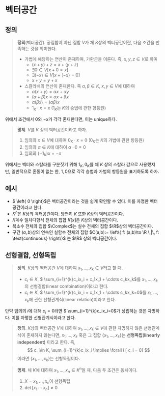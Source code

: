 <!---
title: "벡터공간"
category: Linear Algebra
language: Korean
--->

# 벡터공간

## 정의

> **정의**(벡터공간). 공집합이 아닌 집합 $V$가 체 $K$상의 벡터공간이란, 다음 조건을
> 만족하는 것을 의미한다.
>
> - 가법에 해당하는 연산이 존재하여, 가환군을 이룬다. 즉, $x,y,z\in V$로 하여
> 	- $(x+y)+z = x+(y+z)$
> 	- $\exists 0\in V \left[ x+0 = x \right]$
> 	- $\exists (-x)\in V \left[ x+(-x) = 0 \right]$
> 	- $x+y = y+x$
> - 스칼라배의 연산이 존재한다. 즉 $\alpha, \beta\in K$, $x,y\in V$에 대하여
> 	- $\alpha(x+y) = \alpha x + \alpha y$
> 	- $(\alpha+\beta)x=\alpha x + \beta x$
> 	- $\alpha(\beta x)=(\alpha\beta)x$
> 	- $1_K\cdot x = x$ ($1_K$는 $K$의 승법에 관한 항등원)

위에서 조건에서 $0$와 $-x$가 각각 존재한다면, 이는 unique하다.

> **명제**. $V$를 $K$ 상의 벡터공간이라고 하자.
>
> 1. 임의의 $x\in V$에 대하여 $0_K\cdot x = 0$ ($0_K$는 $K$의 가법에 관한 항등원)
> 1. 임의의 $\alpha \in K$에 대하여 $\alpha\cdot 0=0$
> 1. 임의의 $(-1_K)x = -x$

위에서는 벡터와 스칼라를 구분짓기 위해 $1_K, 0_K$를 체 $K$ 상의 스칼라 값으로 사용했지만,
일반적으로 혼동이 없는 한, $1, 0$으로 각각 승법과 가법의 항등원을 표기하도록 하자.

## 예시

- $ \left\{ 0 \right\}$은 벡터공간이라는 것을 쉽게 확인할 수 있다. 이를 자명한 벡터공간이라고 한다.
- $K^n$은 $K$상의 벡터공간이다. 당연히 $K$ 또한 $K$상의 벡터공간이다.
- $K$계수 일차다항식 전체의 집합 $K[x]$은 $K$상의 벡터공간이다.
- 복소수 전체의 집합 $\Complex$는 실수 전체의 집합 $\R$상의 벡터공간이다.
- 구간 $(a,b)$상의 연속인 실함수 전체의 집합 $C(a,b):= \left\{ f: (a,b)\to \R \,|\, f: \text{continuous} \right\}$
  는 $\R$ 상의 벡터공간이다.

## 선형결합, 선형독립

> **정의**. $K$상의 벡터공간 $V$에 대하여 $x_1, \ldots, x_k \in V$라고 할 때,
>
> - $c_i\in K$, $ \sum_{i=1}^{k}c_ix_i = c_1x_1 + \cdots c_kx_k$를 $x_1, \ldots, x_k$의 선형결합(linear combination)이라고 한다.
> - $c_i\in K$, $ \sum_{i=1}^{k}c_ix_i = c_1x_1 + \cdots c_kx_k=0$를 $x_1, \ldots, x_k$에 관한 선형관계식(linear relation)이라고 한다.

만약 임의의 $i$에 대해 $c_i = 0$라면 $ \sum_{i=1}^{k}c_ix_i=0$가 성립하는 것은 자명하다. 이를 자명한 선형관계식이라고 한다.

> **정의**. $K$상의 벡터공간 $V$에 대하여 $x_1,\ldots,x_k\in V$에 관한 자명하지 않은 선형관계식이 존재하지 않는다면,
> $x_1, \ldots, x_k$ 혹은 그 집합 $\{x_1, \ldots, x_k\}$는 **선형독립(linearly independent)** 이라고 한다. 즉,
$$
c_i\in K, \sum_{i=1}^{k}c_ix_i \implies \forall i [ c_i = 0]
$$
> 이라면 $\{x_1, \ldots, x_k\}$는 선형독립이다.

> **명제**. 체 $K$에 대하여 $x_1, \ldots, x_n\in K^n$일 때, 다음 두 조건은 동치이다.
>
> 1. $X = {x_1, \ldots, x_n}$이 선형독립
> 1. $\det \left[ x_1\,\cdots\,x_n \right]\not=0$

